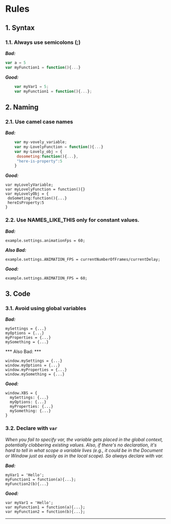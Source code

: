 # Rules

## 1. Syntax

### 1.1. Always use semicolons (;)

***Bad:***

```js
var a = 5
var myFunction1 = function(){...}
```  

***Good:***
```js    
    var myVar1 = 5;
    var myFunction1 = function(){...};
``` 
 
## 2. Naming

### 2.1.	Use camel case names
   
   
***Bad:***

```js
    var my-vovely_variable;
    var my-LovelyFunction = function(){...}
    var my-Lovely_obj = {
     dosometing:function(){...},
     "here-is-property":5
    }
```  

***Good:***
    
    var myLovelyVariable;
    var myLovelyFunction = function(){}
    var myLovelyObj = {
     doSometing:function(){...}
     hereIsProperty:5
    }

 
<!--#### 2.2	Constructor function name should start with capital letter and named as a singular noun

***Bad:***

    function Apples() {...}
    function Apples() {...}

    
***Good:***

    function Apple() {...}
    -->
    
### 2.2. Use NAMES_LIKE_THIS only for constant values.


***Bad:***

    example.settings.animationFps = 60;

***Also Bad:***
    
    example.settings.ANIMATION_FPS = currentNumberOfFrames/currentDelay;
    
***Good:***

    example.settings.ANIMATION_FPS = 60;



## 3. Code


### 3.1. Avoid using global variables

***Bad:***

    mySettings = {...}
    myOptions = {...}
    myProperties = {...}
    mySomething = {...}

*** Also Bad: ***

    window.mySettings = {...}
    window.myOptions = {...}
    window.myProperties = {...}
    window.mySomething = {...}

    
***Good:***

    window.XBS = {
      mySettings: {...}
      myOptions: {...}
      myProperties: {...}
      mySomething: {...}
    }
    
### 3.2. Declare with `var`
 
*When you fail to specify var, the variable gets placed in the global context, potentially clobbering existing values. Also, if there's no declaration, it's hard to tell in what scope a variable lives (e.g., it could be in the Document or Window just as easily as in the local scope). So always declare with var.*
 
***Bad:***

    myVar1 = 'Hello';
    myFunction1 = function(a){...};
    myFunction2(b){...}
    
***Good:***
    
    var myVar1 = 'Hello';
    var myFunction1 = function(a){...};
    var myFunction2 = function(b){...};


---------------------------------------------------------------------------
